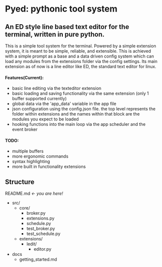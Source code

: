# Pyed: pythonic tool system

## An ED style line based text editor for the terminal, written in pure python.

This is a simple tool system for the terminal. Powered by a simple extension system, it is meant to be simple, reliable, and extensible. This is achieved with a simple prompt as a base and a data driven config system which can load any modules from the extensions folder via the config settings. Its main extension as of now is a line editor like ED, the standard text editor for linux.

#### Features(Current):
- basic line editing via the texteditor extension
- basic loading and saving functionality via the same extension (only 1 buffer supported currently)
- global data via the 'app_data' variable in the app file
- json configuration using the config.json file. the top level represents the folder within extensions and the names within that block are the modules you expect to be loaded
- hooking functions into the main loop via the app scheduler and the event broker

#### TODO:
- multiple buffers
- more ergonomic commands
- syntax highlighting
- more built in functionality extensions

## Structure
README.md *<- you are here!*
- src/
	- core/
		- broker.py
		- extensions.py
		- schedule.py
		- test_broker.py
		- test_schedule.py
	- extensions/
		- ledit/
			- editor.py
- docs
	- getting_started.md